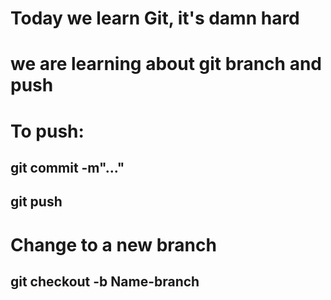 # Today we learn Git, it's damn hard
# we are learning about git branch and push
# To push: 
## git commit -m"..."
## git push

# Change to a new branch
## git checkout -b Name-branch
